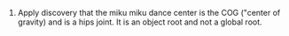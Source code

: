 1. Apply discovery that the miku miku dance center is the COG ("center of gravity) and is a hips joint. It is an object root and not a global root.
